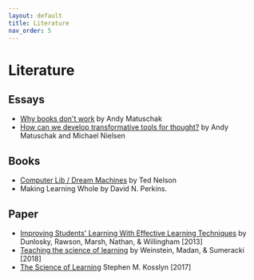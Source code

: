 ```yaml
---
layout: default
title: Literature
nav_order: 5
---
```


#  Literature 



## Essays

* [Why books don't work](https://andymatuschak.org/books/) by Andy Matuschak
* [How can we develop transformative tools for thought?](https://numinous.productions/ttft/) by Andy Matuschak and Michael Nielsen

## Books

* [Computer Lib / Dream Machines](http://scripting.com/images/2017/12/16/ComputerLibDreamMachines1stEdition.pdf) by Ted Nelson 
* Making Learning Whole by David N. Perkins.

## Paper

* [Improving Students' Learning With Effective Learning Techniques](https://pcl.sitehost.iu.edu/rgoldsto/courses/dunloskyimprovinglearning.pdf) by Dunlosky, Rawson, Marsh, Nathan, & Willingham [2013]
* [Teaching the science of learning](https://www.researchgate.net/publication/321667981_Teaching_the_science_of_learning) by Weinstein, Madan, & Sumeracki [2018]
* [The Science of Learning](https://course-resources.minerva.kgi.edu/uploaded_files/mke/00069173-9345/kosslyn--s.--2017-.-the-science-of-learning.pdf) Stephen M. Kosslyn [2017]

